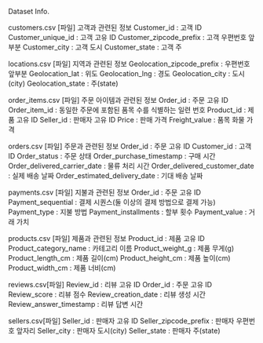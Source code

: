 Dataset Info.

customers.csv [파일]
고객과 관련된 정보
Customer_id : 고객 ID
Customer_unique_id : 고객 고유 ID
Customer_zipcode_prefix : 고객 우편번호 앞부분
Customer_city : 고객 도시
Customer_state : 고객 주


locations.csv [파일]
지역과 관련된 정보
Geolocation_zipcode_prefix : 우편번호 앞부분
Geolocation_lat : 위도
Geolocation_lng : 경도
Geolocation_city : 도시(city)
Geolocation_state : 주(state)


order_items.csv [파일]
주문 아이템과 관련된 정보
Order_id : 주문 고유 ID
Order_item_id : 동일한 주문에 포함된 품목 수를 식별하는 일련 번호
Product_id : 제품 고유 ID
Seller_id : 판매자 고유 ID
Price : 판매 가격
Freight_value : 품목 화물 가격


orders.csv [파일]
주문과 관련된 정보
Order_id : 주문 고유 ID
Customer_id : 고객 ID
Order_status : 주문 상태
Order_purchase_timestamp : 구매 시간
Order_delivered_carrier_date : 물류 처리 시간
Order_delivered_customer_date : 실제 배송 날짜
Order_estimated_delivery_date : 기대 배송 날짜


payments.csv [파일]
지불과 관련된 정보
Order_id : 주문 고유 ID
Payment_sequential : 결제 시퀀스(둘 이상의 결제 방법으로 결제 가능)
Payment_type : 지불 방법 
Payment_installments : 할부 횟수
Payment_value : 거래 가치


products.csv [파일]
제품과 관련된 정보
Product_id : 제품 고유 ID
Product_category_name : 카테고리 이름
Product_weight_g : 제품 무게(g)
Product_length_cm : 제품 길이(cm)
Product_height_cm : 제품 높이(cm)
Product_width_cm : 제품 너비(cm)


reviews.csv[파일]
Review_id : 리뷰 고유 ID
Order_id : 주문 고유 ID
Review_score : 리뷰 점수
Review_creation_date : 리뷰 생성 시간
Review_answer_timestamp : 리뷰 답변 시간


sellers.csv[파일]
Seller_id : 판매자 고유 ID
Seller_zipcode_prefix : 판매자 우편번호 앞자리
Seller_city : 판매자 도시(city)
Seller_state : 판매자 주(state)
